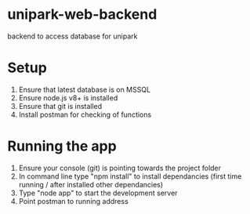 # unipark-web-backend
backend to access database for unipark

# Setup
1) Ensure that latest database is on MSSQL
2) Ensure node.js v8+ is installed
3) Ensure that git is installed
4) Install postman for checking of functions

# Running the app
1) Ensure your console (git) is pointing towards the project folder
2) In command line type "npm install" to install dependancies (first time running / after installed other dependancies)
3) Type "node app" to start the development server
4) Point postman to running address
